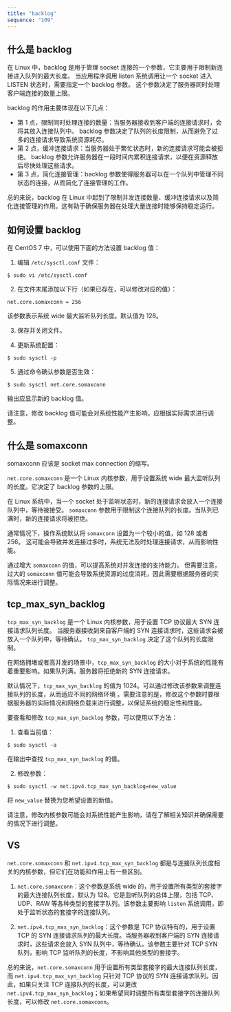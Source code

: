 ```yaml
---
title: "backlog"
sequence: "109"
---
```


## 什么是 backlog

在 Linux 中，backlog 是用于管理 socket 连接的一个参数，它主要用于限制新连接进入队列的最大长度。
当应用程序调用 listen 系统调用让一个 socket 进入 LISTEN 状态时，需要指定一个 backlog 参数。
这个参数决定了服务器同时处理客户端连接的数量上限。

backlog 的作用主要体现在以下几点：

- 第 1 点，限制同时处理连接的数量：当服务器接收到客户端的连接请求时，会将其放入连接队列中。
  backlog 参数决定了队列的长度限制，从而避免了过多的连接请求导致系统资源耗尽。
- 第 2 点，缓冲连接请求：当服务器处于繁忙状态时，新的连接请求可能会被拒绝。
  backlog 参数允许服务器在一段时间内累积连接请求，以便在资源释放后尽快处理这些请求。
- 第 3 点，简化连接管理：backlog 参数使得服务器可以在一个队列中管理不同状态的连接，从而简化了连接管理的工作。

总的来说，backlog 在 Linux 中起到了限制并发连接数量、缓冲连接请求以及简化连接管理的作用。这有助于确保服务器在处理大量连接时能够保持稳定运行。

## 如何设置 backlog

在 CentOS 7 中，可以使用下面的方法设置 backlog 值：

1. 编辑 `/etc/sysctl.conf` 文件：

```
$ sudo vi /etc/sysctl.conf
```

2. 在文件末尾添加以下行（如果已存在，可以修改对应的值）：

```
net.core.somaxconn = 256
```

该参数表示系统 wide 最大监听队列长度。默认值为 128。

3. 保存并关闭文件。

4. 更新系统配置：

```
$ sudo sysctl -p
```

5. 通过命令确认参数是否生效：

```
$ sudo sysctl net.core.somaxconn
```

输出应显示新的 backlog 值。

请注意，修改 backlog 值可能会对系统性能产生影响，应根据实际需求进行调整。

## 什么是 somaxconn

somaxconn 应该是 socket max connection 的缩写。

`net.core.somaxconn` 是一个 Linux 内核参数，用于设置系统 wide 最大监听队列的长度。它决定了 backlog 参数的上限。

在 Linux 系统中，当一个 socket 处于监听状态时，新的连接请求会放入一个连接队列中，等待被接受。
`somaxconn` 参数用于限制这个连接队列的长度。当队列已满时，新的连接请求将被拒绝。

通常情况下，操作系统默认将 `somaxconn` 设置为一个较小的值，如 128 或者 256。
这可能会导致并发连接过多时，系统无法及时处理连接请求，从而影响性能。

通过增大 `somaxconn` 的值，可以提高系统对并发连接的支持能力。
但需要注意，过大的 `somaxconn` 值可能会导致系统资源的过度消耗，因此需要根据服务器的实际情况来进行调整。

## tcp_max_syn_backlog

`tcp_max_syn_backlog` 是一个 Linux 内核参数，用于设置 TCP 协议最大 SYN 连接请求队列长度。
当服务器接收到来自客户端的 SYN 连接请求时，这些请求会被放入一个队列中，等待确认。
`tcp_max_syn_backlog` 决定了这个队列的长度限制。

在网络拥堵或者高并发的场景中，`tcp_max_syn_backlog` 的大小对于系统的性能有着重要影响。如果队列满，服务器将拒绝新的 SYN 连接请求。

默认情况下，`tcp_max_syn_backlog` 的值为 1024。可以通过修改该参数来调整连接队列的长度，从而适应不同的网络环境
。需要注意的是，修改这个参数时要根据服务器的实际情况和网络负载来进行调整，以保证系统的稳定性和性能。

要查看和修改 `tcp_max_syn_backlog` 参数，可以使用以下方法：

1. 查看当前值：

```text
$ sudo sysctl -a
```

在输出中查找 `tcp_max_syn_backlog` 的值。

2. 修改参数：

```text
$ sudo sysctl -w net.ipv4.tcp_max_syn_backlog=new_value
```

将 `new_value` 替换为您希望设置的新值。

请注意，修改内核参数可能会对系统性能产生影响，请在了解相关知识并确保需要的情况下进行调整。

## VS

`net.core.somaxconn` 和 `net.ipv4.tcp_max_syn_backlog` 都是与连接队列长度相关的内核参数，但它们在功能和作用上有一些区别。

1. `net.core.somaxconn`：这个参数是系统 wide 的，用于设置所有类型的套接字的最大连接队列长度，默认为 128。它是监听队列的总体上限，包括 TCP、UDP、RAW 等各种类型的套接字队列。该参数主要影响 `listen` 系统调用，即处于监听状态的套接字的连接队列。

2. `net.ipv4.tcp_max_syn_backlog`：这个参数是 TCP 协议特有的，用于设置 TCP 的 SYN 连接请求队列的最大长度。当服务器收到客户端的 SYN 连接请求时，这些请求会放入 SYN 队列中，等待确认。该参数主要针对 TCP SYN 队列，影响 TCP 监听队列的长度，不影响其他类型的套接字。

总的来说，`net.core.somaxconn` 用于设置所有类型套接字的最大连接队列长度，而 `net.ipv4.tcp_max_syn_backlog` 只针对 TCP 协议的 SYN 连接请求队列。因此，如果只关注 TCP 连接队列的长度，可以更改 `net.ipv4.tcp_max_syn_backlog`；如果希望同时调整所有类型套接字的连接队列长度，可以修改 `net.core.somaxconn`。
